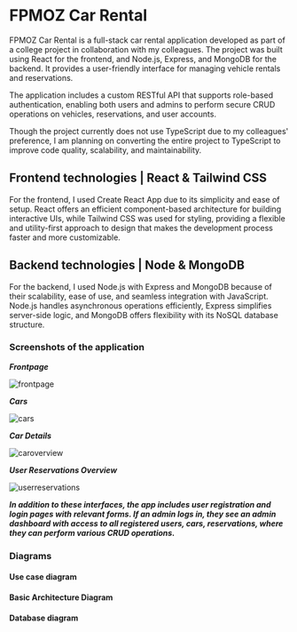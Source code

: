 # FPMOZ Car Rental
FPMOZ Car Rental is a full-stack car rental application developed as part of a college project in collaboration with my colleagues. The project was built using React for the frontend, and Node.js, Express, and MongoDB for the backend. It provides a user-friendly interface for managing vehicle rentals and reservations.

The application includes a custom RESTful API that supports role-based authentication, enabling both users and admins to perform secure CRUD operations on vehicles, reservations, and user accounts.

Though the project currently does not use TypeScript due to my colleagues' preference, I am planning on converting the entire project to TypeScript to improve code quality, scalability, and maintainability.


## Frontend technologies | React & Tailwind CSS
For the frontend, I used Create React App due to its simplicity and ease of setup. React offers an efficient component-based architecture for building interactive UIs, while Tailwind CSS was used for styling, providing a flexible and utility-first approach to design that makes the development process faster and more customizable.

## Backend technologies | Node & MongoDB
For the backend, I used Node.js with Express and MongoDB because of their scalability, ease of use, and seamless integration with JavaScript. Node.js handles asynchronous operations efficiently, Express simplifies server-side logic, and MongoDB offers flexibility with its NoSQL database structure.

### Screenshots of the application  

***Frontpage***  

![frontpage](https://github.com/user-attachments/assets/8a01c619-2cad-4fdc-a9bb-013f9d788c77)

***Cars***

![cars](https://github.com/user-attachments/assets/f4fa4bad-8bb1-498b-b69e-1ab4d5e03317)

***Car Details*** 

![caroverview](https://github.com/user-attachments/assets/cfe2cc02-13df-46e1-9695-0964f8799e1d)

***User Reservations Overview***

![userreservations](https://github.com/user-attachments/assets/f8508d75-8aaf-4892-9a69-26b67e471c71)


***In addition to these interfaces, the app includes user registration and login pages with relevant forms. If an admin logs in, they see an admin dashboard with access to all registered users, cars, reservations, where they can perform various CRUD operations.***

### Diagrams

#### Use case diagram   





#### Basic Architecture Diagram  

  




#### Database diagram



